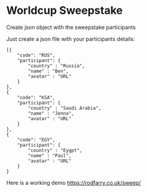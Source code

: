 # Worldcup Sweepstake

Create json object with the sweepstake participants

Just create a json file with your participants details:

````
[{
    "code": "RUS",
    "participant": {
        "country" : "Russia",
    	"name" : "Ben",
    	"avatar" : "URL"
    }
},
{
    "code": "KSA",
    "participant": {
        "country" : "Saudi Arabia",
    	"name" : "Jenna",
    	"avatar" : "URL"
    }
},
{
    "code": "EGY",
    "participant": {
        "country" : "Eygpt",
    	"name" : "Paul",
    	"avatar" : "URL"
    }
}

````

Here is a working demo https://rodfarry.co.uk/sweep/